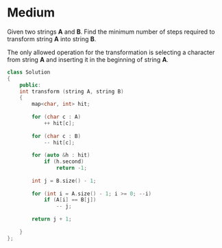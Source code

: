 # Medium

Given two strings **A** and **B**. Find the minimum number of steps required to transform string **A** into string **B**.

The only allowed operation for the transformation is selecting a character from string **A** and inserting it in the beginning of string **A**.

```cpp
class Solution
{
    public:
    int transform (string A, string B)
    {
        map<char, int> hit;
        
        for (char c : A)
            ++ hit[c];
            
        for (char c : B)
            -- hit[c];
            
        for (auto &h : hit)
            if (h.second)
                return -1;
               
        int j = B.size() - 1;
        
        for (int i = A.size() - 1; i >= 0; --i)
            if (A[i] == B[j])
                -- j;
                
        return j + 1;
        
    }
};
```
